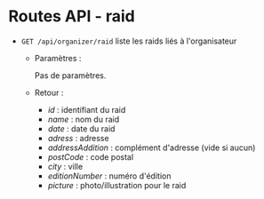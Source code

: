 # Routes API - raid


- `GET /api/organizer/raid` liste les raids liés à l'organisateur

  - Paramètres :

    Pas de paramètres.

  - Retour : 

    - *id* : identifiant du raid
    - *name* : nom du raid
    - *date* : date du raid
    - *adress* : adresse
    - *addressAddition* : complément d'adresse (vide si aucun)
    - *postCode* : code postal
    - *city* : ville
    - *editionNumber* : numéro d'édition
    - *picture* : photo/illustration pour le raid
